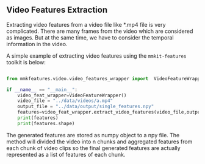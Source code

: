 ## Video Features Extraction

Extracting video features from a video file like *.mp4 file is very complicated. There are many frames from the video which are considered as images. But at the same time, we have to consider the temporal information in the video. 

A simple example of extracting video features using the `mmkit-features` toolkit is below: 

```python

from mmkfeatures.video.video_features_wrapper import  VideoFeatureWrapper

if __name__ == "__main__":
    video_feat_wrapper=VideoFeatureWrapper()
    video_file = "../data/videos/a.mp4"
    output_file = "../data/output/single_features.npy"
    features=video_feat_wrapper.extract_video_features(video_file,output_file)
    print(features)
    print(features.shape)

```

The generated features are stored as numpy object to a npy file. The method will divided the video into n chunks and aggregated features from each chunk of video clips so the final generated features are actually represented as a list of features of each chunk. 